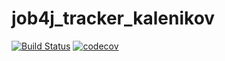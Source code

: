 # job4j_tracker_kalenikov

[![Build Status](https://travis-ci.org/kalenikov/job4j_tracker.svg?branch=master)](https://travis-ci.org/kalenikov/job4j_tracker)
[![codecov](https://codecov.io/gh/kalenikov/job4j_tracker/branch/master/graph/badge.svg?token=JDSS4B6WYR)](https://codecov.io/gh/kalenikov/job4j_tracker)